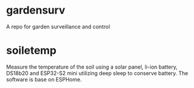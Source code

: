 # gardensurv
A repo for garden surveillance and control

# soiletemp

Measure the temperature of the soil using a solar panel, li-ion battery, DS18b20 and ESP32-S2 mini utilizing deep sleep to conserve battery. The software is base on ESPHome.
